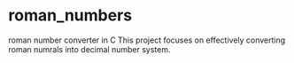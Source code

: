 # roman_numbers
roman number converter in C
This project focuses on effectively converting roman numrals into decimal number system.
